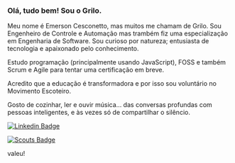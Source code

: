 ### Olá, tudo bem! Sou o Grilo.

Meu nome é Emerson Cesconetto, mas muitos me chamam de Grilo. Sou Engenheiro de Controle e Automação mas trambém fiz uma especialização em Engenharia de Software. Sou curioso por natureza; entusiasta de tecnologia e apaixonado pelo conhecimento.

Estudo programação (principalmente usando JavaScript), FOSS e também Scrum e Agile para tentar uma certificação em breve.

Acredito que a educação é transformadora e por isso sou voluntário no Movimento Escoteiro.

Gosto de cozinhar, ler e ouvir música... das conversas profundas com pessoas inteligentes, e às vezes só de compartilhar o silêncio.

[![Linkedin Badge](https://img.shields.io/badge/-LinkedIn-blue?style=flat-square&logo=Linkedin&logoColor=white&link=https://www.linkedin.com/in/emersoncesconetto)](https://www.linkedin.com/in/emersoncesconetto)

 [![Scouts Badge](https://img.shields.io/badge/-Escoteiros-lightgreen?style=flat-square)](https://www.escoteiros.org.br)


valeu!
<!--
**ecesconetto/ecesconetto** is a ✨ _special_ ✨ repository because its `README.md` (this file) appears on your GitHub profile.

Here are some ideas to get you started:

- 🔭 I’m currently working on ...
- 🌱 I’m currently learning ...
- 👯 I’m looking to collaborate on ...
- 🤔 I’m looking for help with ...
- 💬 Ask me about ...
- 📫 How to reach me: ...
- 😄 Pronouns: ...
- ⚡ Fun fact: ...
-->
